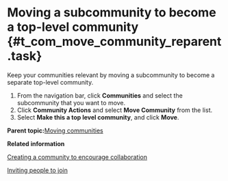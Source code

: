 # Moving a subcommunity to become a top-level community {#t_com_move_community_reparent .task}

Keep your communities relevant by moving a subcommunity to become a separate top-level community.

1.  From the navigation bar, click **Communities** and select the subcommunity that you want to move.
2.  Click **Community Actions** and select **Move Community** from the list.
3.  Select **Make this a top level community**, and click **Move**.

**Parent topic:**[Moving communities](../communities/c_com_move_community.md)

**Related information**  


[Creating a community to encourage collaboration](../communities/t_com_create.md)

[Inviting people to join](../communities/c_com_invite_members.md)

